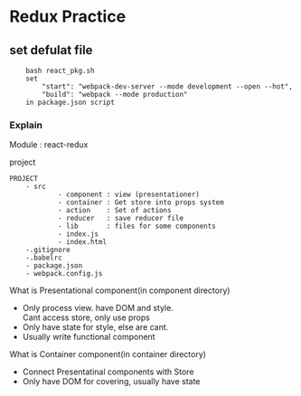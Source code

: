 # Redux Practice

## set defulat file
```
    bash react_pkg.sh
    set 
        "start": "webpack-dev-server --mode development --open --hot",
        "build": "webpack --mode production"
    in package.json script
```

### Explain
Module : react-redux

project
```
PROJECT
    - src
            - component : view (presentationer)
            - container : Get store into props system
            - action    : Set of actions
            - reducer   : save reducer file
            - lib       : files for some components
            - index.js
            - index.html
    -.gitignore
    -.babelrc
    - package.json
    - webpack.config.js
```
What is Presentational component(in component directory)<br>
 - Only process view. have DOM and style.<br>Cant access store, only use props
 - Only have state for style, else are cant.
 - Usually write functional component

What is Container component(in container directory)<br>
 - Connect Presentatinal components with Store
 - Only have DOM for covering, usually have state

 
